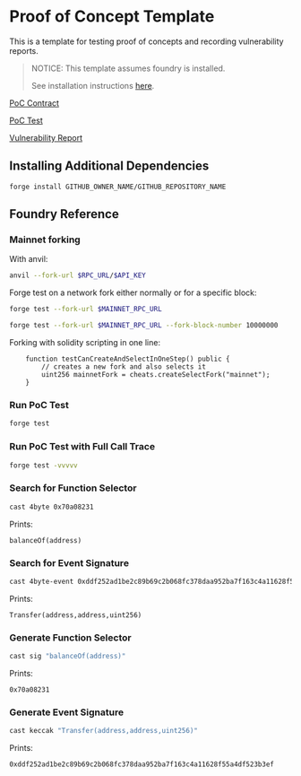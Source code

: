 # Proof of Concept Template

This is a template for testing proof of concepts and recording vulnerability reports.

> NOTICE: This template assumes foundry is installed.
>
> See installation instructions [here](https://book.getfoundry.sh/getting-started/installation).

[PoC Contract](./src/PoC.sol)

[PoC Test](./test/PoC.t.sol)

[Vulnerability Report](./vulnerability-report.md)

## Installing Additional Dependencies

```
forge install GITHUB_OWNER_NAME/GITHUB_REPOSITORY_NAME
```

## Foundry Reference

### Mainnet forking

With anvil:

```bash
anvil --fork-url $RPC_URL/$API_KEY
```

Forge test on a network fork either normally or for a specific block:

```bash
forge test --fork-url $MAINNET_RPC_URL
```

```bash
forge test --fork-url $MAINNET_RPC_URL --fork-block-number 10000000
```

Forking with solidity scripting in one line:

```solidity
    function testCanCreateAndSelectInOneStep() public {
        // creates a new fork and also selects it
        uint256 mainnetFork = cheats.createSelectFork("mainnet");
    }
```

### Run PoC Test

```bash
forge test
```

### Run PoC Test with Full Call Trace

```bash
forge test -vvvvv
```

### Search for Function Selector

```bash
cast 4byte 0x70a08231
```

Prints:

```
balanceOf(address)
```

### Search for Event Signature

```bash
cast 4byte-event 0xddf252ad1be2c89b69c2b068fc378daa952ba7f163c4a11628f55a4df523b3ef
```

Prints:

```
Transfer(address,address,uint256)
```

### Generate Function Selector

```bash
cast sig "balanceOf(address)"
```

Prints:

```
0x70a08231
```

### Generate Event Signature

```bash
cast keccak "Transfer(address,address,uint256)"
```

Prints:

```
0xddf252ad1be2c89b69c2b068fc378daa952ba7f163c4a11628f55a4df523b3ef
```
